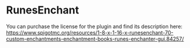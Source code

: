 # RunesEnchant
You can purchase the license for the plugin and find its description here: https://www.spigotmc.org/resources/1-8-x-1-16-x-runesenchant-70-custom-enchantments-enchantment-books-runes-enchanter-gui.84257/
